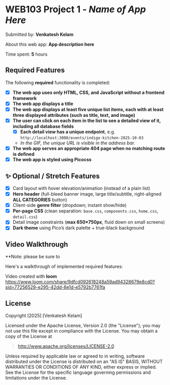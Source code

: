 # WEB103 Project 1 - *Name of App Here*

Submitted by: **Venkatesh Kelam**

About this web app: **App description here**

Time spent: **5** hours

## Required Features

The following **required** functionality is completed:

- [x] **The web app uses only HTML, CSS, and JavaScript without a frontend framework**  
- [x] **The web app displays a title**  
- [x] **The web app displays at least five unique list items, each with at least three displayed attributes (such as title, text, and image)**  
- [x] **The user can click on each item in the list to see a detailed view of it, including all database fields**  
  - [x] **Each detail view has a unique endpoint**, e.g. `http://localhost:3000/events/indigo-kitchen-2025-10-03`  
  - *In the GIF, the unique URL is visible in the address bar.*  
- [x] **The web app serves an appropriate 404 page when no matching route is defined**  
- [x] **The web app is styled using Picocss**

## ✨ Optional / Stretch Features

- [x] Card layout with hover elevation/animation (instead of a plain list)  
- [x] **Hero header** (full-bleed banner image, large title/subtitle, right-aligned **ALL CATEGORIES** button)  
- [x] Client-side **genre filter** (dropdown; instant show/hide)  
- [x] **Per-page CSS** (clean separation: `base.css`, `components.css`, `home.css`, `detail.css`)  
- [x] Detail image constraints (**max 650×750px**, fluid down on small screens)  
- [x] **Dark theme** using Pico’s dark palette + true-black background

## Video Walkthrough

**Note: please be sure to 

Here's a walkthrough of implemented required features:


Video created with **loom**
https://www.loom.com/share/9dfcd092618248a59ad94328679e8cd0?sid=77256529-e295-42dd-8e1d-e5792b7761fa


## License

Copyright [2025] [Venkatesh Kelam]

Licensed under the Apache License, Version 2.0 (the "License"); you may not use this file except in compliance with the License. You may obtain a copy of the License at

> http://www.apache.org/licenses/LICENSE-2.0

Unless required by applicable law or agreed to in writing, software distributed under the License is distributed on an "AS IS" BASIS, WITHOUT WARRANTIES OR CONDITIONS OF ANY KIND, either express or implied. See the License for the specific language governing permissions and limitations under the License.